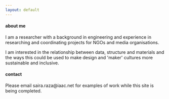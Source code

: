 ```yaml
---
layout: default
---
```

#### about me

I am a researcher with a background in engineering and experience in researching and coordinating projects for NGOs and media organisations.</p>

<p>I am interested in the relationship between data, structure and materials and the ways this could be used to make design and 'maker' cultures more sustainable and inclusive.</p>


#### contact

<p>Please email saira.raza@iaac.net for examples of work while this site is being completed.
</p>
